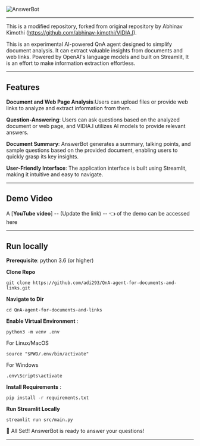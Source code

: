 ![AnswerBot](./Assets/logo-color.png)

---
This is a modified repository, forked from original repository by Abhinav Kimothi (https://github.com/abhinav-kimothi/VIDIA.I). 

This is an experimental AI-powered QnA agent designed to simplify document analysis. It can extract valuable insights from documents and web links. Powered by OpenAI's language models and built on Streamlit, It is an effort to make information extraction effortless.

---

## Features
__Document and Web Page Analysis__:Users can upload files or provide web links to analyze and extract information from them.

__Question-Answering__: Users can ask questions based on the analyzed document or web page, and VIDIA.I utilizes AI models to provide relevant answers.

__Document Summary__: AnswerBot generates a summary, talking points, and sample questions based on the provided document, enabling users to quickly grasp its key insights.

__User-Friendly Interface__: The application interface is built using Streamlit, making it intuitive and easy to navigate.

---
## Demo Video

A [__YouTube video__] -- (Update the link) -- 👈 of the demo can be accessed here 

---


## Run locally

__Prerequisite__: python 3.6 (or higher)

__Clone Repo__   

```
git clone https://github.com/adi293/QnA-agent-for-documents-and-links.git
```

__Navigate to Dir__ 

```
cd QnA-agent-for-documents-and-links
```

__Enable Virtual Environment__ :
```
python3 -m venv .env
```
For Linux/MacOS
```
source "$PWD/.env/bin/activate" 
```
For Windows
```
.env\Scripts\activate
```
__Install Requirements__ :

```
pip install -r requirements.txt
```

__Run Streamlit Locally__

```
streamlit run src/main.py
```

🚄 All Set!! AnswerBot is ready to answer your questions!

---




